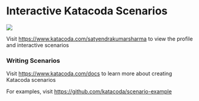 # Interactive Katacoda Scenarios

[![](http://shields.katacoda.com/katacoda/satyendrakumarsharma/count.svg)](https://www.katacoda.com/satyendrakumarsharma "Get your profile on Katacoda.com")

Visit https://www.katacoda.com/satyendrakumarsharma to view the profile and interactive scenarios

### Writing Scenarios
Visit https://www.katacoda.com/docs to learn more about creating Katacoda scenarios

For examples, visit https://github.com/katacoda/scenario-example
